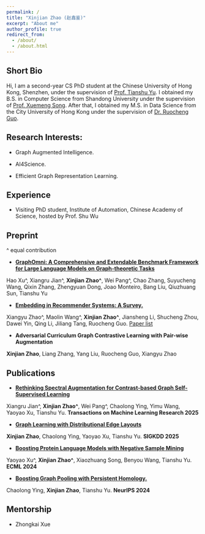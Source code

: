 ```yaml
---
permalink: /
title: "Xinjian Zhao (赵鑫鉴)"
excerpt: "About me"
author_profile: true
redirect_from: 
  - /about/
  - /about.html
---
```

## Short Bio

Hi, I am a second-year CS PhD student at the Chinese University of Hong Kong, Shenzhen, under the supervision of [Prof. Tianshu Yu](https://mypage.cuhk.edu.cn/academics/yutianshu/). I obtained my B.S. in Computer Science from Shandong University under the supervision of [Prof. Xuemeng Song](https://xuemengsong.github.io/). After that, I obtained my M.S. in Data Science from the City University of Hong Kong under the supervision of [Dr. Ruocheng Guo](https://rguo12.github.io/).

## Research Interests:
* Graph Augmented Intelligence.
  
* AI4Science.
  
* Efficient Graph Representation Learning.


## Experience
* Visiting PhD student, Institute of Automation, Chinese Academy of Science, hosted by Prof. Shu Wu


## Preprint 

^ equal contribution

+ **[GraphOmni: A Comprehensive and Extendable Benchmark Framework for Large Language Models on Graph-theoretic Tasks](https://arxiv.org/abs/2504.12764)**

Hao Xu^, Xiangru Jian^, **Xinjian Zhao^**, Wei Pang^, Chao Zhang, Suyucheng Wang, Qixin Zhang, Zhengyuan Dong, Joao Monteiro, Bang Liu, Qiuzhuang Sun, Tianshu Yu



+ **[Embedding in Recommender Systems: A Survey.](https://arxiv.org/pdf/2310.18608.pdf)** 

Xiangyu Zhao^, Maolin Wang^, **Xinjian Zhao^**, Jiansheng Li, Shucheng Zhou, Dawei Yin, Qing Li, Jiliang Tang, Ruocheng Guo. [Paper list](https://github.com/Applied-Machine-Learning-Lab/Embedding-in-Recommender-Systems)

+ **Adversarial Curriculum Graph Contrastive Learning with Pair-wise Augmentation**

**Xinjian Zhao**, Liang Zhang, Yang Liu, Ruocheng Guo, Xiangyu Zhao




## Publications

+ **[Rethinking Spectral Augmentation for Contrast-based Graph Self-Supervised Learning](https://openreview.net/pdf?id=HjpD5kpfa3)**  

Xiangru Jian^, **Xinjian Zhao^**, Wei Pang^,  Chaolong Ying, Yimu Wang, Yaoyao Xu, Tianshu Yu. 
**Transactions on Machine Learning Research 2025**


+ **[Graph Learning with Distributional Edge Layouts]()** 

**Xinjian Zhao**, Chaolong Ying, Yaoyao Xu, Tianshu Yu. 
**SIGKDD 2025**



+ **[Boosting Protein Language Models with Negative Sample Mining](https://arxiv.org/pdf/2402.16346)** 

Yaoyao Xu^, **Xinjian Zhao^**, Xiaozhuang Song, Benyou Wang, Tianshu Yu. 
**ECML 2024**

+ **[Boosting Graph Pooling with Persistent Homology.](https://arxiv.org/pdf/2402.16346)** 

Chaolong Ying, **Xinjian Zhao**, Tianshu Yu. 
**NeurIPS 2024**

## Mentorship
+ Zhongkai Xue






